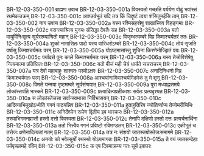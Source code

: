 BR-12-03-350-001  	ब्राह्मण उवाच
BR-12-03-350-001a	विवस्वतो गच्छति पर्ययेण वोढुं भवांस्तं रथमेकचक्रम्
BR-12-03-350-001c	आश्चर्यभूतं यदि तत्र किं चिद्दृष्टं त्वया शंसितुमर्हसि त्वम्
BR-12-03-350-002  	नाग उवाच
BR-12-03-350-002a	यस्य रश्मिसहस्रेषु शाखास्विव विहङ्गमाः
BR-12-03-350-002c	वसन्त्याश्रित्य मुनयः संसिद्धा दैवतैः सह
BR-12-03-350-003a	यतो वायुर्विनिःसृत्य सूर्यरश्म्याश्रितो महान्
BR-12-03-350-003c	विजृम्भत्यम्बरे विप्र किमाश्चर्यतरं ततः
BR-12-03-350-004a	शुक्रो नामासितः पादो यस्य वारिधरोऽम्बरे
BR-12-03-350-004c	तोयं सृजति वर्षासु किमाश्चर्यमतः परम्
BR-12-03-350-005a	योऽष्टमासांस्तु शुचिना किरणेनोज्झितं पयः
BR-12-03-350-005c	पर्यादत्ते पुनः काले किमाश्चर्यमतः परम्
BR-12-03-350-006a	यस्य तेजोविशेषेषु नित्यमात्मा प्रतिष्ठितः
BR-12-03-350-006c	यतो बीजं मही चेयं धार्यते सचराचरम्
BR-12-03-350-007a	यत्र देवो महाबाहुः शाश्वतः परमोऽक्षरः
BR-12-03-350-007c	अनादिनिधनो विप्र किमाश्चर्यमतः परम्
BR-12-03-350-008a	आश्चर्याणामिवाश्चर्यमिदमेकं तु मे शृणु
BR-12-03-350-008c	विमले यन्मया दृष्टमम्बरे सूर्यसंश्रयात्
BR-12-03-350-009a	पुरा मध्याह्नसमये लोकांस्तपति भास्करे
BR-12-03-350-009c	प्रत्यादित्यप्रतीकाशः सर्वतः प्रत्यदृश्यत
BR-12-03-350-010a	स लोकांस्तेजसा सर्वान्स्वभासा निर्विभासयन्
BR-12-03-350-010c	आदित्याभिमुखोऽभ्येति गगनं पाटयन्निव
BR-12-03-350-011a	हुताहुतिरिव ज्योतिर्व्याप्य तेजोमरीचिभिः
BR-12-03-350-011c	अनिर्देश्येन रूपेण द्वितीय इव भास्करः
BR-12-03-350-012a	तस्याभिगमनप्राप्तौ हस्तो दत्तो विवस्वता
BR-12-03-350-012c	तेनापि दक्षिणो हस्तो दत्तः प्रत्यर्चनार्थिना
BR-12-03-350-013a	ततो भित्त्वैव गगनं प्रविष्टो रविमण्डलम्
BR-12-03-350-013c	एकीभूतं च तत्तेजः क्षणेनादित्यतां गतम्
BR-12-03-350-014a	तत्र नः संशयो जातस्तयोस्तेजःसमागमे
BR-12-03-350-014c	अनयोः को भवेत्सूर्यो रथस्थो योऽयमागतः
BR-12-03-350-015a	ते वयं जातसन्देहाः पर्यपृच्छामहे रविम्
BR-12-03-350-015c	क एष दिवमाक्रम्य गतः सूर्य इवापरः

